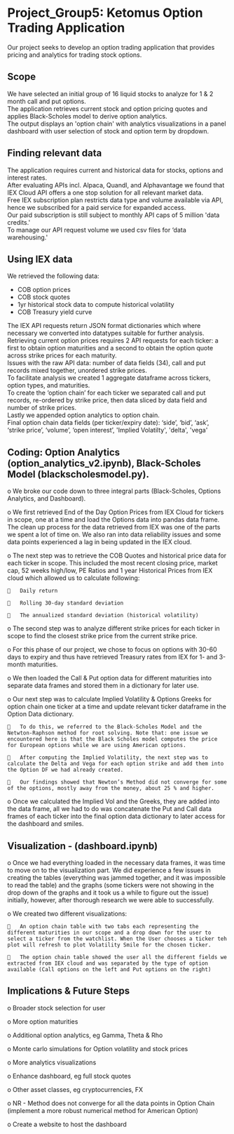 # Project_Group5: Ketomus Option Trading Application
Our project seeks to develop an option trading application that provides pricing and analytics for trading stock options.  

## Scope
We have selected an initial group of 16 liquid stocks to analyze for 1 & 2 month call and put options.  
The application retrieves current stock and option pricing quotes and applies Black-Scholes model to derive option analytics.  
The output displays an 'option chain' with analytics visualizations in a panel dashboard with user selection of stock and option term by dropdown.  

## Finding relevant data 
The application requires current and historical data for stocks, options and interest rates.  
After evaluating APIs incl. Alpaca, Quandl, and Alphavantage we found that IEX Cloud API offers a one stop solution for all relevant market data.  
Free IEX subscription plan restricts data type and volume available via API, hence we subscribed for a paid service for expanded access.  
Our paid subscription is still subject to monthly API caps of 5 million 'data credits.'   
To manage our API request volume we used csv files for ‘data warehousing.'  

## Using IEX data
We retrieved the following data:
- COB option prices
- COB stock quotes
- 1yr historical stock data to compute historical volatility
- COB Treasury yield curve

The IEX API requests return JSON format dictionaries which where necessary we converted into datatypes suitable for further analysis.  
Retrieving current option prices requires 2 API requests for each ticker: a first to obtain option maturities and a second to obtain the option quote across strike prices for each maturity.  
Issues with the raw API data: number of data fields (34), call and put records mixed together, unordered strike prices.  
To facilitate analysis we created 1 aggregate dataframe across tickers, option types, and maturities.  
To create the ‘option chain’ for each ticker we separated call and put records, re-ordered by strike price, then data sliced by data field and number of strike prices.   
Lastly we appended option analytics to option chain.  
Final option chain data fields (per ticker/expiry date): ‘side’, ‘bid’, ‘ask’, ‘strike price’, ‘volume’, ‘open interest’, 'Implied Volatilty', 'delta', 'vega'  

## Coding: Option Analytics (option_analytics_v2.ipynb), Black-Scholes Model (blackscholesmodel.py). 

o  We broke our code down to three integral parts (Black-Scholes, Options Analytics, and Dashboard). 

o We first retrieved End of the Day Option Prices from IEX Cloud for tickers in scope, one at a time and load the Options data into pandas data frame. The clean       up process for the data retrieved from IEX was one of the parts we spent a lot of time on. We also ran into data reliability issues and some data points experienced a lag in being updated in the IEX cloud.

o  The next step was to retrieve the COB Quotes and historical price data for each ticker in scope. This included the most recent closing price, market cap, 52 weeks high/low, PE Ratios and 1 year Historical Prices from IEX cloud which allowed us to calculate following:

       Daily return

       Rolling 30-day standard deviation

       The annualized standard deviation (historical volatility)

o The second step was to analyze different strike prices for each ticker in scope to find the closest strike price from the current strike price.

o  For this phase of our project, we chose to focus on options with 30-60 days to expiry and thus have retrieved Treasury rates from IEX for 1- and 3-month maturities.

o  We then loaded the Call & Put option data for different maturities into separate data frames and stored them in a dictionary for later use.

o  Our next step was to calculate Implied Volatility & Options Greeks for option chain one ticker at a time and update relevant ticker dataframe in the Option Data dictionary.

       To do this, we referred to the Black-Scholes Model and the Netwton-Raphson method for root solving. Note that: one issue we encountered here is that the Black Scholes model computes the price for European options while we are using American options.

       After computing the Implied Volatility, the next step was to calculate the Delta and Vega for each option strike and add them into the Option DF we had already created. 

       Our findings showed that Newton’s Method did not converge for some of the options, mostly away from the money, about 25 % and higher.

o  Once we calculated the Implied Vol and the Greeks, they are added into the data frame, all we had to do was concatenate the Put and Call data frames of each ticker into the final option data dictionary to later access for the dashboard and smiles.


## Visualization - (dashboard.ipynb)

o  Once we had everything loaded in the necessary data frames, it was time to move on to the visualization part. We did experience a few issues in creating the tables             (everything was jammed together, and it was impossible to read the table) and the graphs (some tickers were not showing in the drop down of the graphs and it took us a while to figure out the issue) initially, however, after thorough research we were able to successfully.

o  We created two different visualizations:

    	An option chain table with two tabs each representing the different maturities in our scope and a drop down for the user to select a ticker from the watchlist. When the User chooses a ticker teh plot will refresh to plot Volatility Smile for the chosen ticker. 

    	The option chain table showed the user all the different fields we extracted from IEX cloud and was separated by the type of option available (Call options on the left and Put options on the right)
    

## Implications & Future Steps

o  Broader stock selection for user

o	More option maturities

o	Additional option analytics, eg Gamma, Theta & Rho

o	Monte carlo simulations for Option volatility and stock prices

o	More analytics visualizations

o	Enhance dashboard, eg full stock quotes 

o	Other asset classes, eg cryptocurrencies, FX 

o	NR - Method does not converge for all the data points in Option Chain (implement  a more robust numerical method for American Option)

o	Create a website to host the dashboard

